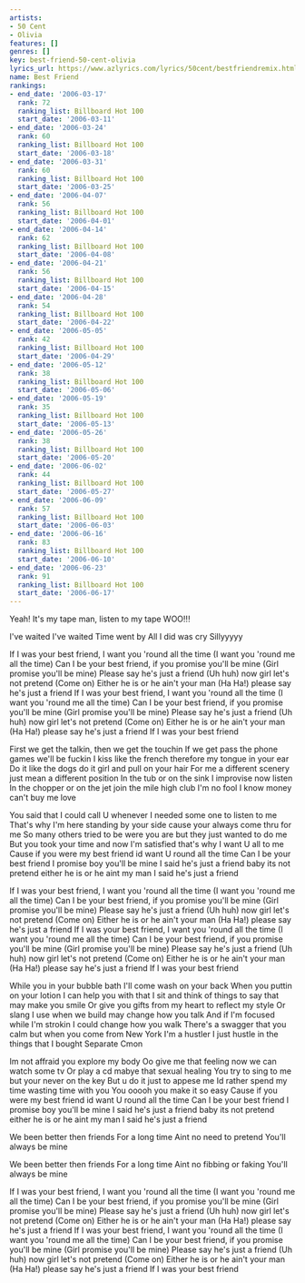 ```yaml
---
artists:
- 50 Cent
- Olivia
features: []
genres: []
key: best-friend-50-cent-olivia
lyrics_url: https://www.azlyrics.com/lyrics/50cent/bestfriendremix.html
name: Best Friend
rankings:
- end_date: '2006-03-17'
  rank: 72
  ranking_list: Billboard Hot 100
  start_date: '2006-03-11'
- end_date: '2006-03-24'
  rank: 60
  ranking_list: Billboard Hot 100
  start_date: '2006-03-18'
- end_date: '2006-03-31'
  rank: 60
  ranking_list: Billboard Hot 100
  start_date: '2006-03-25'
- end_date: '2006-04-07'
  rank: 56
  ranking_list: Billboard Hot 100
  start_date: '2006-04-01'
- end_date: '2006-04-14'
  rank: 62
  ranking_list: Billboard Hot 100
  start_date: '2006-04-08'
- end_date: '2006-04-21'
  rank: 56
  ranking_list: Billboard Hot 100
  start_date: '2006-04-15'
- end_date: '2006-04-28'
  rank: 54
  ranking_list: Billboard Hot 100
  start_date: '2006-04-22'
- end_date: '2006-05-05'
  rank: 42
  ranking_list: Billboard Hot 100
  start_date: '2006-04-29'
- end_date: '2006-05-12'
  rank: 38
  ranking_list: Billboard Hot 100
  start_date: '2006-05-06'
- end_date: '2006-05-19'
  rank: 35
  ranking_list: Billboard Hot 100
  start_date: '2006-05-13'
- end_date: '2006-05-26'
  rank: 38
  ranking_list: Billboard Hot 100
  start_date: '2006-05-20'
- end_date: '2006-06-02'
  rank: 44
  ranking_list: Billboard Hot 100
  start_date: '2006-05-27'
- end_date: '2006-06-09'
  rank: 57
  ranking_list: Billboard Hot 100
  start_date: '2006-06-03'
- end_date: '2006-06-16'
  rank: 83
  ranking_list: Billboard Hot 100
  start_date: '2006-06-10'
- end_date: '2006-06-23'
  rank: 91
  ranking_list: Billboard Hot 100
  start_date: '2006-06-17'
---
```


Yeah! It's my tape man, listen to my tape
WOO!!!

I've waited I've waited
Time went by
All I did was cry
Sillyyyyy


If I was your best friend, I want you 'round all the time (I want you 'round me all the time)
Can I be your best friend, if you promise you'll be mine (Girl promise you'll be mine)
Please say he's just a friend (Uh huh) now girl let's not pretend (Come on)
Either he is or he ain't your man (Ha Ha!) please say he's just a friend
If I was your best friend, I want you 'round all the time (I want you 'round me all the time)
Can I be your best friend, if you promise you'll be mine (Girl promise you'll be mine)
Please say he's just a friend (Uh huh) now girl let's not pretend (Come on)
Either he is or he ain't your man (Ha Ha!) please say he's just a friend
If I was your best friend


First we get the talkin, then we get the touchin
If we get pass the phone games we'll be fuckin
I kiss like the french therefore my tongue in your ear
Do it like the dogs do it girl and pull on your hair
For me a different scenery just mean a different position
In the tub or on the sink I improvise now listen
In the chopper or on the jet join the mile high club
I'm no fool I know money can't buy me love


You said that I could call U whenever I needed some one to listen to me
That's why I'm here standing by your side cause your always come thru for me
So many others tried to be were you are but they just wanted to do me
But you took your time and now I'm satisfied that's why I want U all to me
Cause if you were my best friend id want U round all the time
Can I be your best friend I promise boy you'll be mine
I said he's just a friend baby its not pretend either he is or he aint my man
I said he's just a friend


If I was your best friend, I want you 'round all the time (I want you 'round me all the time)
Can I be your best friend, if you promise you'll be mine (Girl promise you'll be mine)
Please say he's just a friend (Uh huh) now girl let's not pretend (Come on)
Either he is or he ain't your man (Ha Ha!) please say he's just a friend
If I was your best friend, I want you 'round all the time (I want you 'round me all the time)
Can I be your best friend, if you promise you'll be mine (Girl promise you'll be mine)
Please say he's just a friend (Uh huh) now girl let's not pretend (Come on)
Either he is or he ain't your man (Ha Ha!) please say he's just a friend
If I was your best friend


While you in your bubble bath I'll come wash on your back
When you puttin on your lotion I can help you with that
I sit and think of things to say that may make you smile
Or give you gifts from my heart to reflect my style
Or slang I use when we build may change how you talk
And if I'm focused while I'm strokin I could change how you walk
There's a swagger that you calm but when you come from New York
I'm a hustler I just hustle in the things that I bought
Separate Cmon


Im not affraid you explore my body
Oo give me that feeling now we can watch some tv
Or play a cd mabye that sexual healing 
You try to sing to me but your never on the key
But u do it just to appese me 
Id rather spend my time wasting time with you
You ooooh you make it so easy
Cause if you were my best friend id want U round all the time
Can I be your best friend I promise boy you'll be mine
I said he's just a friend baby its not pretend either he is or he aint my man
I said he's just a friend

We been better then friends
For a long time
Aint no need to pretend
You'll always be mine

We been better then friends
For a long time
Aint no fibbing or faking
You'll always be mine


If I was your best friend, I want you 'round all the time (I want you 'round me all the time)
Can I be your best friend, if you promise you'll be mine (Girl promise you'll be mine)
Please say he's just a friend (Uh huh) now girl let's not pretend (Come on)
Either he is or he ain't your man (Ha Ha!) please say he's just a friend
If I was your best friend, I want you 'round all the time (I want you 'round me all the time)
Can I be your best friend, if you promise you'll be mine (Girl promise you'll be mine)
Please say he's just a friend (Uh huh) now girl let's not pretend (Come on)
Either he is or he ain't your man (Ha Ha!) please say he's just a friend
If I was your best friend



